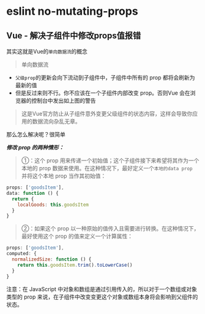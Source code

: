 # eslint  no-mutating-props

## Vue - 解决子组件中修改props值报错


其实这就是Vue的`单向数据流`的概念

> 单向数据流

- `父级prop`的更新会向下流动到子组件中，子组件中所有的 prop 都将会刷新为最新的值
- 但是反过来则不行。你不应该在一个子组件内部改变 prop。否则Vue 会在浏览器的控制台中发出如上图的警告

> 这是Vue官方防止从子组件意外变更父级组件的状态内容，这样会导致你应用的数据流向杂乱无章。

那么怎么解决呢？很简单

***修改 prop 的两种情形：***

> ①：这个 prop 用来传递一个初始值；这个子组件接下来希望将其作为一个本地的 prop 数据来使用。在这种情况下，最好定义一个`本地的data prop` 并将这个本地 prop 当作其初始值：

```js
props: ['goodsItem'],
data: function () {
  return {
    localGoods: this.goodsItem
  }
}

```

> ②：如果这个 prop 以一种原始的值传入且需要进行转换。在这种情况下，最好使用这个 prop 的值来定义一个计算属性：

```js
props: ['goodsItem'],
computed: {
  normalizedSize: function () {
    return this.goodsItem.trim().toLowerCase()
  }
}

```

注意：在 JavaScript 中对象和数组是通过引用传入的，所以对于一个数组或对象类型的 prop 来说，在子组件中改变变更这个对象或数组本身将会影响到父组件的状态。